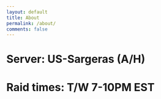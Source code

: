 ```yaml
---
layout: default
title: About
permalink: /about/
comments: false
---
```

# Server: US-Sargeras (A/H)
# Raid times: T/W 7-10PM EST
